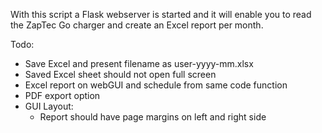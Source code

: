 With this script a Flask webserver is started and it will enable you to read the ZapTec Go charger and create an Excel report per month.



Todo:
- Save Excel and present filename as user-yyyy-mm.xlsx
- Saved Excel sheet should not open full screen
- Excel report on webGUI and schedule from same code function
- PDF export option
- GUI Layout:
    - Report should have page margins on left and right side



